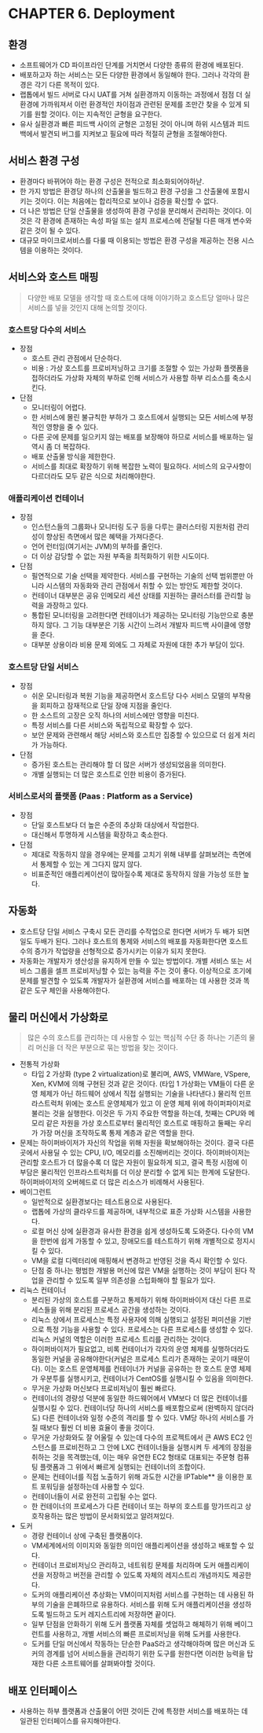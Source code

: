 # CHAPTER 6. Deployment

## 환경
- 소프트웨어가 CD 파이프라인 단계를 거치면서 다양한 종류의 환경에 배포된다.
- 배포하고자 하는 서비스는 모든 다양한 환경에서 동일해야 한다. 그러나 각각의 환경은 각기 다른 목적이 있다. 
- 랩톱에서 빌드 서버로 다시 UAT를 거쳐 실환경까지 이동하는 과정에서 점점 더 실환경에 가까워져서 이런 환경적인 차이점과 관련된 문제를 조만간 찾을 수 있게 되기를 원할 것이다. 이는 지속적인 균형을 요구한다.
- 유사 실환경과 빠른 피드백 사이의 균형은 고정된 것이 아니며 하위 시스템과 피드백에서 발견되 버그를 지켜보고 필요에 따라 적절히 균형을 조절해야한다.

## 서비스 환경 구성
- 환경마다 바뀌어야 하는 환경 구성은 전적으로 최소화되어야하낟. 
- 한 가지 방법은 환경당 하나의 산출물을 빌드하고 환경 구성을 그 산출물에 포함시키는 것이다. 이는 처음에는 합리적으로 보이나 검증을 확신할 수 없다.
- 더 나은 방법은 단일 산출물을 생성하여 환경 구성을 분리해서 관리하는 것이다. 이것은 각 환경에 존재하는 속성 파일 또는 설치 프로세스에 전달될 다른 매개 변수와 같은 것이 될 수 있다. 
- 대규모 마이크로서비스를 다룰 때 이용되는 방법은 환경 구성을 제공하는 전용 시스템을 이용하는 것이다.

## 서비스와 호스트 매핑
> 다양한 배포 모델을 생각할 때 호스트에 대해 이야기하고 호스트당 얼마나 많은 서비스를 넣을 것인지 대해 논의할 것이다.

### 호스트당 다수의 서비스
- 장점
  - 호스트 관리 관점에서 단순하다.
  - 비용 :  가상 호스트를 프로비저닝하고 크기를 조절할 수 있는 가상화 플랫폼을 접하더라도 가상화 자체의 부하로 인해 서비스가 사용할 하부 리소스를 축소시킨다.
- 단점
  - 모니터링이 어렵다. 
  - 한 서비스에 몰린 불규칙한 부하가 그 호스트에서 실행되는 모든 서비스에 부정적인 영향을 줄 수 있다.
  - 다른 곳에 문제를 일으키지 않는 배포를 보장해야 하므로 서비스를 배포하는 일 역시 좀 더 복잡하다.
  - 배포 산출물 방식을 제한한다. 
  - 서비스를 최대로 확장하기 위해 복잡한 노력이 필요하다. 서비스의 요구사항이 다르더라도 모두 같은 식으로 처리해야한다.

### 애플리케이션 컨테이너
- 장점
  - 인스턴스들의 그룹화나 모니터링 도구 등을 다루는 클러스터링 지원처럼 관리성이 향상된 측면에서 많은 혜택을 가져다준다.
  - 언어 런터임(여기서는 JVM)의 부하를 줄인다.
  - 더 이상 감당할 수 없는 자원 부족을 최적화하기 위한 시도이다.
- 단점
  - 필연적으로 기술 선택을 제약한다. 서비스를 구현하는 기술의 선택 범위뿐만 아니라 시스템의 자동화와 관리 관점에서 취할 수 있는 방안도 제한할 것이다.
  - 컨테이너 대부분은 공유 인메모리 세션 상태를 지원하는 클러스터를 관리할 능력을 과장하고 있다. 
  - 통합된 모니터링을 고려한다면 컨테이너가 제공하는 모니터링 기능만으로 충분하지 않다. 그 기능 대부분은 기동 시간이 느려서 개발자 피드백 사이클에 영향을 준다.
  - 대부분 상용이라 비용 문제 외에도 그 자체로 자원에 대한 추가 부담이 있다.

### 호스트당 단일 서비스
- 장점
  - 쉬운 모니터링과 복원 기능을 제공하면서 호스트당 다수 서비스 모델의 부작용을 회피하고 잠재적으로 단일 장애 지점을 줄인다.
  - 한 소스트의 고장은 오직 하나의 서비스에만 영향을 미친다.
  - 특정 서비스를 다른 서비스와 독립적으로 확장할 수 있다.
  - 보안 문제와 관련해서 해당 서비스와 호스트만 집중할 수 있으므로 더 쉽게 처리가 가능하다.
- 단점
  - 증가된 호스트는 관리해야 할 더 많은 서버가 생성되었음을 의미한다.
  - 개별 실행되는 더 많은 호스트로 인한 비용이 증가된다.

### 서비스로서의 플랫폼 (Paas : Platform as a Service)
- 장점
  - 단일 호스트보다 더 높은 수준의 추상화 대상에서 작업한다.
  - 대신해서 투명하게 시스템을 확장하고 축소한다.
- 단점
  - 제대로 작동하지 않을 경우에는 문제를 고치기 위해 내부를 살펴보려는 측면에서 통제할 수 있는 게 그다지 많지 않다.
  - 비표준적인 애플리케이션이 많아질수록 제대로 동작하지 않을 가능성 또한 높다.

## 자동화
- 호스트당 단일 서비스 구축시 모든 관리를 수작업으로 한다면 서버가 두 배가 되면 일도 두배가 된다. 그러나 호스트의 통제와 서비스의 배포를 자동화한다면 호스트 수의 증가가 작업량을 선형적으로 증가시키는 이유가 되지 못한다.
- 자동화는 개발자가 생산성을 유지하게 만들 수 있는 방법이다. 개별 서비스 또는 서비스 그룹을 셀프 프로비저닝할 수 있는 능력을 주는 것이 좋다. 이상적으로 조기에 문제를 발견할 수 있도록 개발자가 실환경에 서비스를 배포하는 데 사용한 것과 똑같은 도구 체인을 사용해야한다.

## 물리 머신에서 가상화로
> 많은 수의 호스트를 관리하는 데 사용할 수 있는 핵심적 수단 중 하나는 기존의 물리 머신을 더 작은 부분으로 묶는 방법을 찾는 것이다.
- 전통적 가상화 
  - 타입 2 가상화 (type 2 virtualization)로 불리며, AWS, VMWare, VSpere, Xen, KVM에 의해 구현된 것과 같은 것이다. (타입 1 가상화는 VM들이 다른 운영 체제가 아닌 하드웨어 상에서 직접 실행되는 기술을 나타낸다.) 물리적 인프라스트럭처 위에는 호스트 운영체제가 있고 이 운영 체제 위에 하이퍼파이저로 불리는 것을 실행한다. 이것은 두 가지 주요한 역할을 하는데, 첫째는 CPU와 메모리 같은 자원을 가상 호스트로부터 물리적인 호스트로 매핑하고 둘째는 우리가 가장 머신을 조작하도록 통제 계층과 같은 역할을 한다.
- 문제는 하이퍼바이저가 자신의 작업을 위해 자원을 확보해야하는 것이다. 결국 다른곳에서 사용딜 수 있는 CPU, I/O, 메모리를 소진해버리는 것이다. 하이퍼바이저는 관리할 호스트가 더 많을수록 더 많은 자원이 필요하게 되고, 결국 특정 시점에 이 부담은 물리적인 인프라스트럭처를 더 이상 분리할 수 없게 되는 한계에 도달한다. 하이퍼바이저의 오버헤드로 더 많은 리소스가 비례해서 사용된다.
- 베이그런트
  - 일반적으로 실환경보다는 테스트용으로 사용된다.
  - 랩톱에 가상의 클라우드를 제공하며, 내부적으로 표준 가상화 시스템을 사용한다.
  - 로컬 머신 상에 실환경과 유사한 환경을 쉽게 생성하도록 도와준다. 다수의 VM을 한번에 쉽게 가동할 수 있고, 장애모드를 테스트하기 위해 개별적으로 정지시킬 수 있다.
  - VM을 로컬 디렉터리에 매핑해서 변경하고 반영된 것을 즉시 확인할 수 있다.
  - 단점 중 하나는 평범한 개발용 머신에 많은 VM을 실행하는 것이 부담이 된다 작업을 관리할 수 있도록 일부 의존성을 스텁화해야 할 필요가 있다.
- 리눅스 컨테이너 
  - 분리된 가상의 호스트를 구분하고 통제하기 위해 하이퍼바이저 대신 다른 프로세스들을 위해 분리된 프로세스 공간을 생성하는 것이다.
  - 리눅스 상에서 프로세스는 특정 사용자에 의해 실행되고 설정된 퍼미션을 기반으로 특정 기능을 사용할 수 있다. 프로세스는 다른 프로세스를 생성할 수 있다. 리눅스 커널의 역할은 이러한 프로세스 트리를 관리하는 것이다.
  - 하이퍼바이저가 필요없고, 비록 컨테이너가 각자의 운영 체제를 실행하더라도 동일한 커널을 공유해야한다(커널은 프로세스 트리가 존재하는 곳이기 때문이다). 이는 호스트 운영체제를 컨테이너가 커널을 공유하는 한 호스트 운영 체제가 우분투를 실행시키고, 컨테이너가 CentOS를 실행시킬 수 있음을 의미한다.
  - 무거운 가상화 머신보다 프로비저닝이 훨씬 빠르다. 
  - 컨테이너의 경량성 덕분에 동일한 하드웨어에서 VM보다 더 많은 컨테이너를 실행시킬 수 있다. 컨테이너당 하나의 서비스를 배포함으로써 (완벽하지 않더라도) 다른 컨테이너와 일정 수준의 격리를 할 수 있다. VM당 하나의 서비스를 가질 때보다 훨씬 더 비용 효율이 좋을 것이다.
  - 무거운 가상화와도 잘 어울릴 수 있는데 다수의 프로젝트에서 큰 AWS EC2 인스턴스를 프로비전하고 그 안에 LXC 컨테이너들을 실행시켜 두 세계의 장점을 취하는 것을 목격했는데, 이는 매우 유연한 EC2 형태로 대표되는 주문형 컴퓨팅 플랫폼과 그 위에서 빠르게 실행되는 컨테이너의 조합이다.
  - 문제는 컨테이너를 직접 노출하기 위해 과도한 시간을 IPTable** 을 이용한 포트 포워딩을 설정하는데 사용할 수 있다.
  - 컨테이너들이 서로 완전히 고립될 수는 없다.
  - 한 컨테이너의 프로세스가 다른 컨테이너 또는 하부의 호스트를 망가뜨리고 상호작용하는 많은 방법이 문서화되었고 알려져있다.
- 도커
  - 경량 컨테이너 상에 구축된 플랫폼이다.
  - VM세계에서의 이미지와 동일한 의미인 애플리케이션을 생성하고 배포할 수 있다.
  - 컨테이너 프로비저닝으 관리하고, 네트워킹 문제를 처리하며 도커 애플리케이션을 저장하고 버전을 관리할 수 있도록 자체의 레지스트리 개념까지도 제공한다.
  - 도커의 애플리케이션 추상화는 VM이미지처럼 서비스를 구현하는 데 사용된 하부의 기술을 은폐하므로 유용하다. 서비스를 위해 도커 애플리케이션을 생성하도록 빌드하고 도커 레지스트리에 저장하면 끝이다. 
  - 일부 단점을 안화하기 위해 도커 플랫폼 자체를 셋업하고 해체하기 위해 베이그런트를 사용하고, 개별 서비스의 빠른 프로비저닝을 위해 도커를 사용한다. 
  - 도커를 단일 머신에서 작동하는 단순한 PaaS라고 생각해야하며 많은 머신과 도커의 경계를 넘어 서비스들을 관리하기 위한 도구를 원한다면 이러한 능력을 탑재한 다른 소프트웨어를 살펴봐야할 것이다.

## 배포 인터페이스  
- 사용하는 하부 플랫폼과 산출물이 어떤 것이든 간에 특정한 서비스를 배포하는 데 일관된 인터페이스를 유지해야한다.

